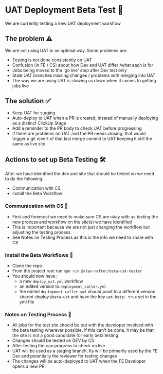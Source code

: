 # UAT Deployment Beta Test 🚀

We are currently testing a new UAT deployment workflow.

## The problem ⚠️

We are not using UAT in an optimal way. Some problems are:  

- Testing is not done consistently on UAT
- Confusion (in FE / CS) about how Dev and UAT differ /what each is for
- Jobs being moved to the 'go live' step after Dev test only
- Stale UAT branches missing changes / problems with merging into UAT
- The way we are using UAT is slowing us down when it comes to getting jobs live

## The solution ✅

- Keep UAT for staging
- Auto-deploy to UAT when a PR is created, instead of manually deploying as a distinct ClickUp Stage
- Add a reminder to the PR body to check UAT before progressing
- If there are problems on UAT and the PR needs closing, that would trigger a git revert of that last merge commit to UAT keeping it still the same as live site

## Actions to set up Beta Testing 🛠️

After we have identified the dev and site that should be tested on we need to do the following: 

- Communication with CS
- Install the Beta Workflow

### Communication with CS 📢

- First and foremost we need to make sure CS are okay with us testing the new process and workflow on the site(s) we have identified
- This is important because we are not just changing the workflow but adjusting the testing process. 
- See Notes on Testing Process as this is the info we need to share with CS
  
### Install the Beta Workflows 💾

- Clone the repo
- From the project root run `npm run @alex-rafter/beta-uat-tester`
- You should now have : 
	- a new `deploy_uat.yml` workflow
	- an edited version to `deployment_caller.yml`
	- the edited `deployment_caller.yml` should point to a different version shared-deploy `@beta-uat` and have the key `uat-beta: true` set in the yml file

### Notes on Testing Process 📝
- All jobs for the test site should be put with the developer involved with the beta testing wherever possible. If this can't be done, it may be that the site is not a good candidate for early beta testing.
- Changes should be tested on DEV by CS
- After testing the can progress to check on live
- UAT will be used as a staging branch. Its will be primarily used by the FE Dev and potentially the reviewer for testing changes
- The changes will be auto-deployed to UAT when the FE Developer opens a new PR.